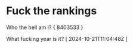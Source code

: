 # Fuck the rankings

Who the hell am I?
{ 8403533 }

What fucking year is it?
[ 2024-10-21T11:04:48Z ]
